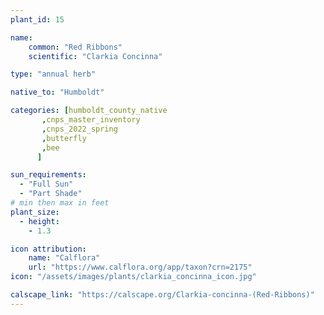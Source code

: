 ```yaml
---
plant_id: 15

name: 
    common: "Red Ribbons"  
    scientific: "Clarkia Concinna" 

type: "annual herb"

native_to: "Humboldt"

categories: [humboldt_county_native
       ,cnps_master_inventory
       ,cnps_2022_spring
       ,butterfly
       ,bee  
      ]

sun_requirements:
  - "Full Sun"
  - "Part Shade"
# min then max in feet
plant_size:
  - height: 
    - 1.3

icon attribution: 
    name: "Calflora"
    url: "https://www.calflora.org/app/taxon?crn=2175"
icon: "/assets/images/plants/clarkia_concinna_icon.jpg" 

calscape_link: "https://calscape.org/Clarkia-concinna-(Red-Ribbons)"
---
```




